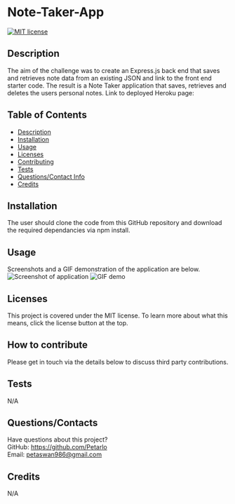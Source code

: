 # Note-Taker-App

  [![MIT license](https://img.shields.io/badge/license-MIT-blue.svg)](https://lbesson.mit-license.org/)

  ## Description
  The aim of the challenge was to create an Express.js back end that saves and retrieves note data from an existing JSON and link to the front end starter code. The result is a Note Taker application that saves, retrieves and deletes the users personal notes.
  Link to deployed Heroku page:

  ## Table of Contents
  * [Description](#description)
  * [Installation](#installation)
  * [Usage](#usage)
  * [Licenses](#licenses)
  * [Contributing](#how-to-contribute)
  * [Tests](#tests)
  * [Questions/Contact Info](#questionscontacts)
  * [Credits](#credits)

  ## Installation
  The user should clone the code from this GitHub repository and download the required dependancies via npm install.

  ## Usage
  Screenshots and a GIF demonstration of the application are below. 
   ![Screenshot of application](./images/ApplicationScreenshot.png)
   ![GIF demo](./images/ApplicationGIF.gif)

  ## Licenses
  This project is covered under the MIT license.
  To learn more about what this means, click the license button at the top.

  ## How to contribute
  Please get in touch via the details below to discuss third party contributions.

  ## Tests
  N/A

  ## Questions/Contacts
  Have questions about this project?  
  GitHub: https://github.com/Petarlo  
  Email: petaswan986@gmail.com

  ## Credits
  N/A
